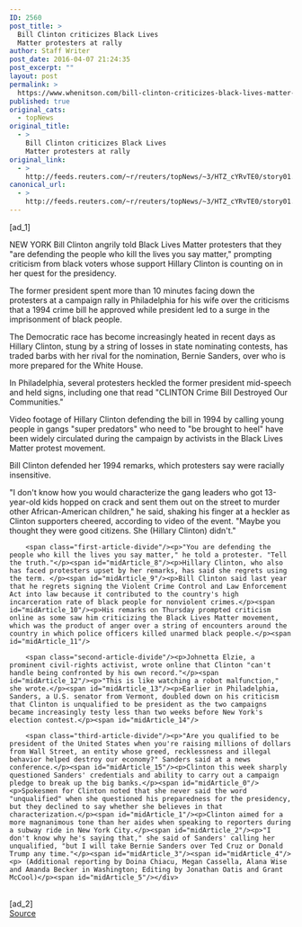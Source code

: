 ```yaml
---
ID: 2560
post_title: >
  Bill Clinton criticizes Black Lives
  Matter protesters at rally
author: Staff Writer
post_date: 2016-04-07 21:24:35
post_excerpt: ""
layout: post
permalink: >
  https://www.whenitson.com/bill-clinton-criticizes-black-lives-matter-protesters-at-rally/
published: true
original_cats:
  - topNews
original_title:
  - >
    Bill Clinton criticizes Black Lives
    Matter protesters at rally
original_link:
  - >
    http://feeds.reuters.com/~r/reuters/topNews/~3/HTZ_cYRvTE0/story01.htm
canonical_url:
  - >
    http://feeds.reuters.com/~r/reuters/topNews/~3/HTZ_cYRvTE0/story01.htm
---
```

 [ad_1]
<br><div id="articleText">
<span id="midArticle_start"/>

<span id="midArticle_0"/><span class="focusParagraph" readability="5"><p><span class="articleLocation">NEW YORK</span> Bill Clinton angrily told Black Lives Matter protesters that they "are defending the people who kill the lives you say matter," prompting criticism from black voters whose support Hillary Clinton is counting on in her quest for the presidency. </p></span><span id="midArticle_1"/><p>The former president spent more than 10 minutes facing down the protesters at a campaign rally in Philadelphia for his wife over the criticisms that a 1994 crime bill he approved while president led to a surge in the imprisonment of black people.</p><span id="midArticle_2"/><p>The Democratic race has become increasingly heated in recent days as Hillary Clinton, stung by a string of losses in state nominating contests, has traded barbs with her rival for the nomination, Bernie Sanders, over who is more prepared for the White House. </p><span id="midArticle_3"/><p>In Philadelphia, several protesters heckled the former president mid-speech and held signs, including one that read "CLINTON Crime Bill Destroyed Our Communities."</p><span id="midArticle_4"/><p>Video footage of Hillary Clinton defending the bill in 1994 by calling young people in gangs "super predators" who need to "be brought to heel" have been widely circulated during the campaign by activists in the Black Lives Matter protest movement. </p><span id="midArticle_5"/><p>Bill Clinton defended her 1994 remarks, which protesters say were racially insensitive. </p><span id="midArticle_6"/><p>"I don't know how you would characterize the gang leaders who got 13-year-old kids hopped on crack and sent them out on the street to murder other African-American children," he said, shaking his finger at a heckler as Clinton supporters cheered, according to video of the event. "Maybe you thought they were good citizens. She (Hillary Clinton) didn't." </p><span id="midArticle_7"/>
        
        <span class="first-article-divide"/><p>"You are defending the people who kill the lives you say matter," he told a protester. "Tell the truth."</p><span id="midArticle_8"/><p>Hillary Clinton, who also has faced protesters upset by her remarks, has said she regrets using the term. </p><span id="midArticle_9"/><p>Bill Clinton said last year that he regrets signing the Violent Crime Control and Law Enforcement Act into law because it contributed to the country's high incarceration rate of black people for nonviolent crimes.</p><span id="midArticle_10"/><p>His remarks on Thursday prompted criticism online as some saw him criticizing the Black Lives Matter movement, which was the product of anger over a string of encounters around the country in which police officers killed unarmed black people.</p><span id="midArticle_11"/>
        
        <span class="second-article-divide"/><p>Johnetta Elzie, a prominent civil-rights activist, wrote online that Clinton "can't handle being confronted by his own record."</p><span id="midArticle_12"/><p>"This is like watching a robot malfunction," she wrote.</p><span id="midArticle_13"/><p>Earlier in Philadelphia, Sanders, a U.S. senator from Vermont, doubled down on his criticism that Clinton is unqualified to be president as the two campaigns became increasingly testy less than two weeks before New York's election contest.</p><span id="midArticle_14"/>
        
        <span class="third-article-divide"/><p>"Are you qualified to be president of the United States when you're raising millions of dollars from Wall Street, an entity whose greed, recklessness and illegal behavior helped destroy our economy?" Sanders said at a news conference.</p><span id="midArticle_15"/><p>Clinton this week sharply questioned Sanders' credentials and ability to carry out a campaign pledge to break up the big banks.</p><span id="midArticle_0"/><p>Spokesmen for Clinton noted that she never said the word "unqualified" when she questioned his preparedness for the presidency, but they declined to say whether she believes in that characterization.</p><span id="midArticle_1"/><p>Clinton aimed for a more magnanimous tone than her aides when speaking to reporters during a subway ride in New York City.</p><span id="midArticle_2"/><p>"I don't know why he's saying that," she said of Sanders' calling her unqualified, "but I will take Bernie Sanders over Ted Cruz or Donald Trump any time."</p><span id="midArticle_3"/><span id="midArticle_4"/><p> (Additional reporting by Doina Chiacu, Megan Cassella, Alana Wise and Amanda Becker in Washington; Editing by Jonathan Oatis and Grant McCool)</p><span id="midArticle_5"/></div>
<br>[ad_2]
<br><a href="http://feeds.reuters.com/~r/reuters/topNews/~3/HTZ_cYRvTE0/story01.htm">Source </a>